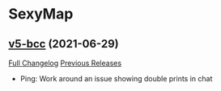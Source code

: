 # SexyMap

## [v5-bcc](https://github.com/funkydude/SexyMap/tree/v5-bcc) (2021-06-29)
[Full Changelog](https://github.com/funkydude/SexyMap/compare/v4-bcc...v5-bcc) [Previous Releases](https://github.com/funkydude/SexyMap/releases)

- Ping: Work around an issue showing double prints in chat  
